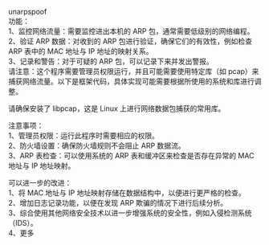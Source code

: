 unarpspoof  
功能：   
1、监控网络流量：需要监控进出本机的 ARP 包，通常需要低级别的网络编程。  
2、验证 ARP 数据：对收到的 ARP 包进行验证，确保它们的有效性，例如检查 ARP 表中的 MAC 地址与 IP 地址的映射关系。  
3、记录和警告：对于可疑的 ARP 包，可以记录下来并发出警报。  
请注意：这个程序需要管理员权限运行，并且可能需要使用特定库（如 pcap）来捕获网络流量。以下是框架代码，具体实现可能需要根据所使用的系统和库进行调整。  

请确保安装了 libpcap，这是 Linux 上进行网络数据包捕获的常用库。
  
  注意事项：  
  1、管理员权限：运行此程序时需要相应的权限。  
  2、防火墙设置：确保防火墙规则不会阻止 ARP 数据流。  
  3、ARP 表检查：可以使用系统的 ARP 表和缓冲区来检查是否存在异常的 MAC 地址与 IP 地址映射。

  
  可以进一步的改进：  
  1、将 MAC 地址与 IP 地址映射存储在数据结构中，以便进行更严格的检查。  
  2、增加日志记录功能，以便在发现 ARP 欺骗的情况下进行后续分析。  
  3、综合使用其他网络安全技术以进一步增强系统的安全性，例如入侵检测系统（IDS）。  
  4、更多
